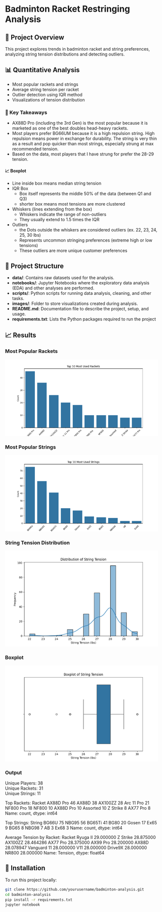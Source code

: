 # Badminton Racket Restringing Analysis

## 📌 Project Overview
This project explores trends in badminton racket and string preferences, analyzing string tension distributions and detecting outliers.

## 📊 Quantitative Analysis
- Most popular rackets and strings
- Average string tension per racket
- Outlier detection using IQR method
- Visualizations of tension distribution

### 🔑 Key Takeaways
- AX88D Pro (including the 3rd Gen) is the most popular because it is marketed as one of the best doubles head-heavy rackets. 
- Most players prefer BG66UM because it is a high repulsion string. High repulsion means power in exchange for durability. The string is very thin as a result and pop quicker than most strings, especially strung at max recommended tension.
- Based on the data, most players that I have strung for prefer the 28-29 tension. 

#### 📈 Boxplot
- Line inside box means median string tension
- IQR Box
  - Box itself represents the middle 50% of the data (between Q1 and Q3)
  - shorter box means most tensions are more clustered
- Whiskers (lines extending from the box)
  - Whiskers indicate the range of non-outliers
  - They usually extend to 1.5 times the IQR
- Outliers 
  - the Dots outside the whiskers are considered outliers (ex. 22, 23, 24, 25, 30 lbs)
  - Represents uncommon stringing preferences (extreme high or low tensions)
  - These outliers are more unique customer preferences


## 📁 Project Structure
- **data/**: Contains raw datasets used for the analysis.
- **notebooks/**: Jupyter Notebooks where the exploratory data analysis (EDA) and other analyses are performed.
- **scripts/**: Python scripts for running data analysis, cleaning, and other tasks.
- **images/**: Folder to store visualizations created during analysis.
- **README.md**: Documentation file to describe the project, setup, and usage.
- **requirements.txt**: Lists the Python packages required to run the project


## 📈 Results
### **Most Popular Rackets**
![racket chart](images/top_rackets.png)

### **Most Popular Strings**
![string chart](images/top_strings.png)

### **String Tension Distribution**
![tension chart](images/tension_distribution.png)

### **Boxplot**
![boxplot](images/boxplot_tension.png)

### **Output**
Unique Players: 38 <br>
Unique Rackets: 31  
Unique Strings: 11  

Top Rackets:
 Racket
AX88D Pro     46
AX88D         38
AX100ZZ       28
Arc 11 Pro    21
NF800 Pro     18
NF800         10
AX88D Pro     10
Assorted      10
Z Strike       8
AX77 Pro       8
Name: count, dtype: int64

Top Strings:
 String
BG66U     75
NBG95     56
BG65Ti    41
BG80      20
Gosen     17
Ex65       9
BG65       8
NBG98      7
AB         3
Ex68       3
Name: count, dtype: int64

Average Tension by Racket:
 Racket
Ryuga II       29.000000
Z Strike       28.875000
AX100ZZ        28.464286
AX77 Pro       28.375000
AX99 Pro       28.200000
AX88D          28.078947
Vanguard 11    28.000000
V11            28.000000
Drive9X        28.000000
NR800          28.000000
Name: Tension, dtype: float64


## 🔧 Installation
To run this project locally:
```bash
git clone https://github.com/yourusername/badminton-analysis.git
cd badminton-analysis
pip install -r requirements.txt
jupyter notebook
```

